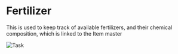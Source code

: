 <!-- add-breadcrumbs -->
# Fertilizer

This is used to keep track of available fertilizers, and their chemical composition, which is linked to the Item master

<img class="screenshot" alt="Task" src="{{docs_base_url}}/v13/assets/img/agriculture/diseases_and_fertilizer/fertilizer.png">